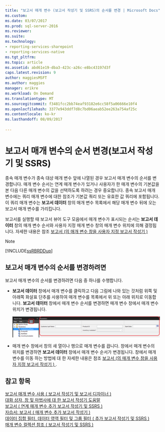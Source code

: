 ```yaml
---
title: "보고서 매개 변수 (보고서 작성기 및 SSRS)의 순서를 변경 | Microsoft Docs"
ms.custom: 
ms.date: 03/07/2017
ms.prod: sql-server-2016
ms.reviewer: 
ms.suite: 
ms.technology:
- reporting-services-sharepoint
- reporting-services-native
ms.tgt_pltfrm: 
ms.topic: article
ms.assetid: abd61e19-dba3-423c-a26c-e8bc43197d3f
caps.latest.revision: 9
author: maggiesMSFT
ms.author: maggies
manager: erikre
ms.workload: On Demand
ms.translationtype: MT
ms.sourcegitcommit: f3481fcc2bb74eaf93182e6cc58f5a06666e10f4
ms.openlocfilehash: 3377e943ddf7d8c7bd06aeab52ee263a754af25c
ms.contentlocale: ko-kr
ms.lasthandoff: 08/09/2017

---
```

# <a name="change-the-order-of-a-report-parameter-report-builder-and-ssrs"></a>보고서 매개 변수의 순서 변경(보고서 작성기 및 SSRS)
  종속 매개 변수가 종속 대상 매개 변수 앞에 나열된 경우 보고서 매개 변수의 순서를 변경합니다. 매개 변수 순서는 연계 매개 변수가 있거나 사용자가 한 매개 변수의 기본값을 본 다음 다른 매개 변수의 값을 선택하도록 하려는 경우 중요합니다. 종속 보고서 매개 변수에는 쿼리 매개 변수에 대한 참조가 기본값 쿼리 또는 유효한 값 쿼리에 포함됩니다. 이 쿼리 매개 변수는 **보고서 데이터** 창의 매개 변수 목록에서 해당 매개 변수 뒤에 오는 보고서 매개 변수를 가리킵니다.  
  
 보고서를 실행할 때 보고서 뷰어 도구 모음에서 매개 변수가 표시되는 순서는 **보고서 데이터** 창의 매개 변수 순서와 사용자 지정 매개 변수 창의 매개 변수 위치에 의해 결정됩니다. 자세한 내용은 참조 [보고서 &#40;의 매개 변수 창을 사용자 지정 보고서 작성기 &#41;](../../reporting-services/report-design/customize-the-parameters-pane-in-a-report-report-builder.md)  
  
> [!NOTE]  
>  [!INCLUDE[ssRBRDDup](../../includes/ssrbrddup-md.md)]  
  
## <a name="to-change-the-order-of-report-parameters"></a>보고서 매개 변수의 순서를 변경하려면  
  
보고서 매개 변수의 순서를 변경하려면 다음 중 하나를 수행합니다.  
  
-   **보고서 데이터** 창에서 매개 변수를 클릭하고 다음 그림에 나와 있는 것처럼 위쪽 및 아래쪽 화살표 단추를 사용하여 매개 변수를 목록에서 위 또는 아래 위치로 이동합니다.  **보고서 데이터** 창에서 매개 변수 순서를 변경하면 매개 변수 창에서 매개 변수 위치가 변경됩니다.  
  
     ![보고서 데이터 창에서 매개 변수의 순서 변경](../../reporting-services/report-design/media/ssrs-changeorderofparameters-reportdata.png "보고서 데이터 창에서 매개 변수의 순서 변경")  
  
-   매개 변수 창에서 창의 새 열이나 행으로 매개 변수를 끕니다. 창에서 매개 변수의 위치를 변경하면 **보고서 데이터** 창에서 매개 변수 순서가 변경됩니다. 창에서 매개 변수를 이동 하는 방법에 대 한 자세한 내용은 참조 [보고서 &#40;의 매개 변수 창을 사용자 지정 보고서 작성기 &#41; ](../../reporting-services/report-design/customize-the-parameters-pane-in-a-report-report-builder.md).  
  
## <a name="see-also"></a>참고 항목  
 [보고서 매개 변수 사용 &#40; 보고서 작성기 및 보고서 디자이너 &#41;](../../reporting-services/report-design/report-parameters-report-builder-and-report-designer.md)   
 [대화 상자, 창 및 마법사에 대 한 보고서 작성기 도움말](http://msdn.microsoft.com/en-us/2da24891-0b6d-4d3c-8b18-81b98752642f)   
 [보고서 &#40; 연계 매개 변수 추가 보고서 작성기 및 SSRS &#41;](../../reporting-services/report-design/add-cascading-parameters-to-a-report-report-builder-and-ssrs.md)   
 [자습서: 보고서 &#40; 매개 변수 추가 보고서 작성기 &#41;](../../reporting-services/tutorial-add-a-parameter-to-your-report-report-builder.md)   
 [데이터 집합 필터, 데이터 영역 필터 및 그룹 필터 &#40; 추가 보고서 작성기 및 SSRS &#41;](../../reporting-services/report-design/add-dataset-filters-data-region-filters-and-group-filters.md)   
 [매개 변수 컬렉션 참조 &#40; 보고서 작성기 및 SSRS &#41;](../../reporting-services/report-design/built-in-collections-parameters-collection-references-report-builder.md)  
  
  


